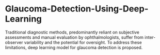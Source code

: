 # Glaucoma-Detection-Using-Deep-Learning
Traditional diagnostic methods, predominantly reliant on subjective assessments  and manual evaluation by ophthalmologists, suffer from inter-observer variability and the  potential for oversight. To address these limitations, deep learning model for glaucoma  detection is proposed. 
